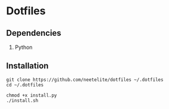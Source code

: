 # Dotfiles

## Dependencies
1. Python

## Installation
```console
git clone https://github.com/neetelite/dotfiles ~/.dotfiles
cd ~/.dotfiles

chmod +x install.py
./install.sh
```
